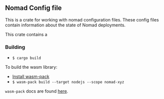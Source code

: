 ## Nomad Config file

This is a crate for working with nomad configuration files. These config files
contain information about the state of Nomad deployments.

This crate contains a

### Building

- `$ cargo build`

To build the wasm library:

- [Install wasm-pack](https://rustwasm.github.io/wasm-pack/installer/)
- `$ wasm-pack build --target nodejs --scope nomad-xyz`

`wasm-pack` docs are found [here](https://rustwasm.github.io/wasm-pack/book/).
